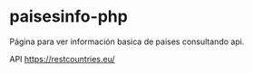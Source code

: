 # paisesinfo-php
Página para ver información basica de paises consultando api. 

API https://restcountries.eu/